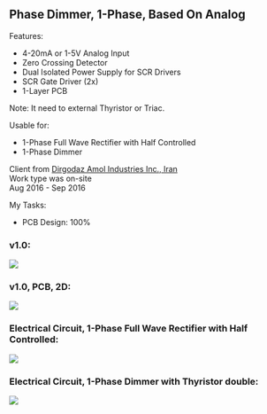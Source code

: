 ## Phase Dimmer, 1-Phase, Based On Analog

Features:
- 4-20mA or 1-5V Analog Input 
- Zero Crossing Detector
- Dual Isolated Power Supply for SCR Drivers
- SCR Gate Driver (2x)
- 1-Layer PCB

Note: It need to external Thyristor or Triac.

Usable for:
- 1-Phase Full Wave Rectifier with Half Controlled
- 1-Phase Dimmer

Client from [Dirgodaz Amol Industries Inc., Iran](https://dirgodazamol.com/en/)  
Work type was on-site  
Aug 2016 - Sep 2016  

My Tasks:  
- PCB Design: 100%

### v1.0:
![](https://s32.picofile.com/file/8477970526/v1_0.jpg)

### v1.0, PCB, 2D:
![](https://s32.picofile.com/file/8477970534/v1_0_PCB_2D.png)

### Electrical Circuit, 1-Phase Full Wave Rectifier with Half Controlled:
![](https://s32.picofile.com/file/8477855518/C1.png)

### Electrical Circuit, 1-Phase Dimmer with Thyristor double:
![](https://s32.picofile.com/file/8477855468/C2.png)
